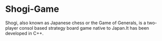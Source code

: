 # Shogi-Game
Shogi, also known as Japanese chess or the Game of Generals, is a two-player consol based strategy board game native to Japan.It has been developed in C++.
